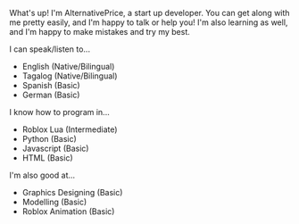 What's up! I'm AlternativePrice, a start up developer.
You can get along with me pretty easily, and I'm happy to talk or help you!
I'm also learning as well, and I'm happy to make mistakes and try my best.

I can speak/listen to...
- English (Native/Bilingual)
- Tagalog (Native/Bilingual)
- Spanish (Basic)
- German (Basic)

I know how to program in...
- Roblox Lua (Intermediate)
- Python (Basic)
- Javascript (Basic)
- HTML (Basic)

I'm also good at...
- Graphics Designing (Basic)
- Modelling (Basic)
- Roblox Animation (Basic)
